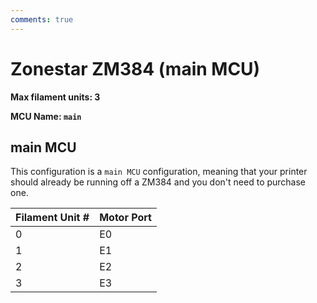 ```yaml
---
comments: true
---
```


# Zonestar ZM384 (main MCU)

**Max filament units: 3**

**MCU Name: `main`**

## main MCU

This configuration is a `main MCU` configuration, meaning that your printer should already be running off a ZM384 and you don't need to purchase one.

| Filament Unit # | Motor Port |
| - | - |
| 0 | E0 |
| 1 | E1 |
| 2 | E2 |
| 3 | E3 |
